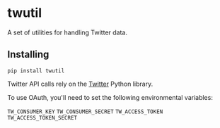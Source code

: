 # twutil

A set of utilities for handling Twitter data.

## Installing

`pip install twutil`

Twitter API calls rely on the [Twitter](https://pypi.python.org/pypi/twitter) Python library.

To use OAuth, you'll need to set the following environmental variables:

`TW_CONSUMER_KEY`
`TW_CONSUMER_SECRET`
`TW_ACCESS_TOKEN`
`TW_ACCESS_TOKEN_SECRET`





